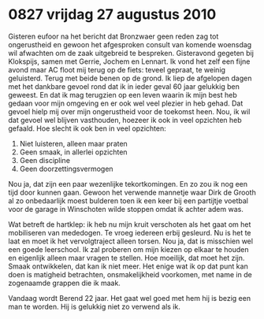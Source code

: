 # 0827 vrijdag 27 augustus 2010
Gisteren eufoor na het bericht dat Bronzwaer geen reden zag tot ongerustheid en gewoon het afgesproken consult van komende woensdag wil afwachten om de zaak uitgebreid te bespreken. Gisteravond gegeten bij Klokspijs, samen met Gerrie, Jochem en Lennart. Ik vond het zelf een fijne avond maar AC floot mij terug op de fiets: teveel gepraat, te weinig geluisterd. Terug met beide benen op de grond. Ik liep de afgelopen dagen met het dankbare gevoel rond dat ik in ieder geval 60 jaar gelukkig ben geweest. En dat ik mag terugzien op een leven waarin ik mijn best heb gedaan voor mijn omgeving en er ook wel veel  plezier in heb gehad. Dat gevoel hielp mij over mijn ongerustheid voor de toekomst heen. Nou, ik wil dat gevoel wel blijven vasthouden, hoezeer ik ook in veel opzichten heb gefaald. Hoe slecht ik ook ben in veel opzichten:
 
1. Niet luisteren, alleen maar praten
2. Geen smaak, in allerlei opzichten
3. Geen discipline
4. Geen doorzettingsvermogen
 
Nou ja, dat zijn een paar wezenlijke tekortkomingen. En zo zou ik nog een tijd door kunnen gaan. Gewoon het verwende mannetje waar Dirk de Grooth al zo onbedaarlijk moest bulderen toen ik een keer bij een partijtje voetbal voor de garage in Winschoten wilde stoppen omdat ik achter adem was.
 
Wat betreft de hartklep: ik heb nu mijn kruit verschoten als het gaat om het mobiliseren van mededogen. Te vroeg iedereen erbij gesleurd. Nu is het te laat en moet ik het vervolgtraject alleen torsen. Nou ja, dat is misschien wel een goede leerschool. Ik zal proberen om mijn kiezen op elkaar te houden en eigenlijk alleen maar vragen te stellen. Hoe moeilijk, dat moet het zijn. Smaak ontwikkelen, dat kan ik niet meer. Het enige wat ik op dat punt kan doen is matigheid betrachten, onsmakelijkheid voorkomen, met name in de zogenaamde grappen die ik maak.
 
Vandaag wordt Berend 22 jaar. Het gaat wel goed met hem hij is bezig een man te worden. Hij is gelukkig niet zo verwend als ik.